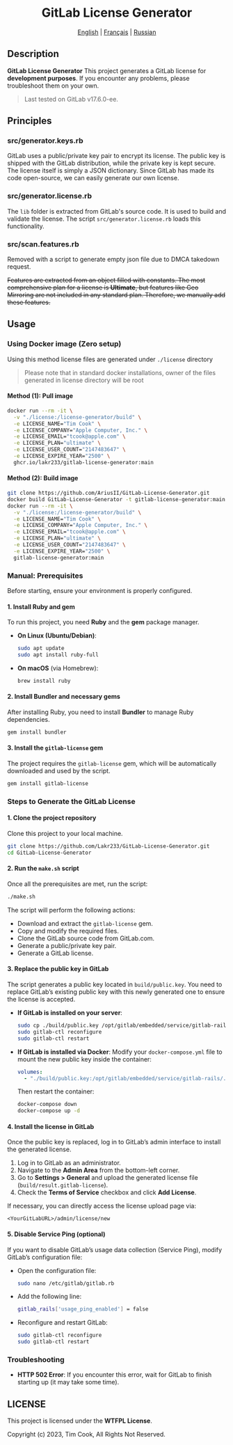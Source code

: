 <div align="center">

# GitLab License Generator

<p align="center">
  <a href="README.md">English</a> |
  <a href="lang/README_FR.md">Français</a> |
  <a href="lang/README_RU.md">Russian</a>
</p>

</div>

## Description

**GitLab License Generator** This project generates a GitLab license for **development purposes**. If you encounter any problems, please troubleshoot them on your own.

> Last tested on GitLab v17.6.0-ee.

## Principles

### **src/generator.keys.rb**

GitLab uses a public/private key pair to encrypt its license. The public key is shipped with the GitLab distribution, while the private key is kept secure. The license itself is simply a JSON dictionary. Since GitLab has made its code open-source, we can easily generate our own license.

### **src/generator.license.rb**

The `lib` folder is extracted from GitLab's source code. It is used to build and validate the license. The script `src/generator.license.rb` loads this functionality.

### **src/scan.features.rb**

Removed with a script to generate empty json file due to DMCA takedown request.

~~Features are extracted from an object filled with constants. The most comprehensive plan for a license is **Ultimate**, but features like Geo Mirroring are not included in any standard plan. Therefore, we manually add these features.~~

## Usage

### Using Docker image (Zero setup)

Using this method license files are generated under `./license` directory
> Please note that in standard docker installations, owner of the files generated in license directory will be root

#### Method (1): Pull image

```bash
docker run --rm -it \
  -v "./license:/license-generator/build" \
  -e LICENSE_NAME="Tim Cook" \
  -e LICENSE_COMPANY="Apple Computer, Inc." \
  -e LICENSE_EMAIL="tcook@apple.com" \
  -e LICENSE_PLAN="ultimate" \
  -e LICENSE_USER_COUNT="2147483647" \
  -e LICENSE_EXPIRE_YEAR="2500" \
  ghcr.io/lakr233/gitlab-license-generator:main
```

#### Method (2): Build image

```bash
git clone https://github.com/AriusII/GitLab-License-Generator.git
docker build GitLab-License-Generator -t gitlab-license-generator:main
docker run --rm -it \
  -v "./license:/license-generator/build" \
  -e LICENSE_NAME="Tim Cook" \
  -e LICENSE_COMPANY="Apple Computer, Inc." \
  -e LICENSE_EMAIL="tcook@apple.com" \
  -e LICENSE_PLAN="ultimate" \
  -e LICENSE_USER_COUNT="2147483647" \
  -e LICENSE_EXPIRE_YEAR="2500" \
  gitlab-license-generator:main
```

### Manual: Prerequisites

Before starting, ensure your environment is properly configured.

#### 1. Install Ruby and gem

To run this project, you need **Ruby** and the **gem** package manager.

- **On Linux (Ubuntu/Debian)**:

  ```bash
  sudo apt update
  sudo apt install ruby-full
  ```

- **On macOS** (via Homebrew):

  ```bash
  brew install ruby
  ```

#### 2. Install Bundler and necessary gems

After installing Ruby, you need to install **Bundler** to manage Ruby dependencies.

```bash
gem install bundler
```

#### 3. Install the `gitlab-license` gem

The project requires the `gitlab-license` gem, which will be automatically downloaded and used by the script.

```bash
gem install gitlab-license
```

### Steps to Generate the GitLab License

#### 1. Clone the project repository

Clone this project to your local machine.

```bash
git clone https://github.com/Lakr233/GitLab-License-Generator.git
cd GitLab-License-Generator
```

#### 2. Run the `make.sh` script

Once all the prerequisites are met, run the script:

```bash
./make.sh
```

The script will perform the following actions:

- Download and extract the `gitlab-license` gem.
- Copy and modify the required files.
- Clone the GitLab source code from GitLab.com.
- Generate a public/private key pair.
- Generate a GitLab license.

#### 3. Replace the public key in GitLab

The script generates a public key located in `build/public.key`. You need to replace GitLab’s existing public key with this newly generated one to ensure the license is accepted.

- **If GitLab is installed on your server**:

  ```bash
  sudo cp ./build/public.key /opt/gitlab/embedded/service/gitlab-rails/.license_encryption_key.pub
  sudo gitlab-ctl reconfigure
  sudo gitlab-ctl restart
  ```

- **If GitLab is installed via Docker**:
  Modify your `docker-compose.yml` file to mount the new public key inside the container:

  ```yaml
  volumes:
    - "./build/public.key:/opt/gitlab/embedded/service/gitlab-rails/.license_encryption_key.pub"
  ```

  Then restart the container:

  ```bash
  docker-compose down
  docker-compose up -d
  ```

#### 4. Install the license in GitLab

Once the public key is replaced, log in to GitLab’s admin interface to install the generated license.

1. Log in to GitLab as an administrator.
2. Navigate to the **Admin Area** from the bottom-left corner.
3. Go to **Settings > General** and upload the generated license file (`build/result.gitlab-license`).
4. Check the **Terms of Service** checkbox and click **Add License**.

If necessary, you can directly access the license upload page via:

```
<YourGitLabURL>/admin/license/new
```

#### 5. Disable Service Ping (optional)

If you want to disable GitLab’s usage data collection (Service Ping), modify GitLab’s configuration file:

- Open the configuration file:

  ```bash
  sudo nano /etc/gitlab/gitlab.rb
  ```

- Add the following line:

  ```bash
  gitlab_rails['usage_ping_enabled'] = false
  ```

- Reconfigure and restart GitLab:

  ```bash
  sudo gitlab-ctl reconfigure
  sudo gitlab-ctl restart
  ```

### Troubleshooting

- **HTTP 502 Error**:
  If you encounter this error, wait for GitLab to finish starting up (it may take some time).

## LICENSE

This project is licensed under the **WTFPL License**.

Copyright (c) 2023, Tim Cook, All Rights Not Reserved.
